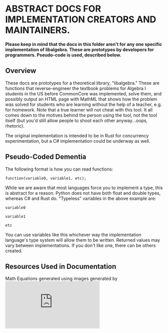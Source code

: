 # ABSTRACT DOCS FOR IMPLEMENTATION CREATORS AND MAINTAINERS.
**Please keep in mind that the docs in this folder aren't for any one specific implementation of libalgebra. 
These are prototypes by developers for programmers. Pseudo-code is used, described below.**

## Overview
These docs are prototypes for a theoretical library, "libalgebra." These are functions that reverse-engineer the textbook problems for Algebra I students in the US before CommonCore was implemented, solve them, and possibly output an HTML page with MathML that shows how the problem was solved for students who are learning without the help of a teacher, e.g. for homework. Note that a true learner will not cheat with this tool. It all comes down to the motives behind the person using the tool, not the tool itself (but you'd still allow people to shoot each other anyway...oops, rhetoric).

The original implementation is intended to be in Rust for concurrency experimentation, but a C# implementation could be underway as well.

## Pseudo-Coded Dementia
The following format is how you can read functions:

```
function(variable0, variable1, etc);
```

While we are aware that most languages force you to implement a type, this is abstract for a reason. Python does not have both float and double types, whereas C# and Rust do. "Typeless" variables in the above example are:

`variable0`

`variable1`

`etc`

You can use variables like this whichever way the implementation language's type system will allow them to be written. Returned values may vary between implementations. If you don't like one, there can be others created.

## Resources Used in Documentation
Math Equations generated using images generated by ![](https://www.codecogs.com/eqnedit.php)
